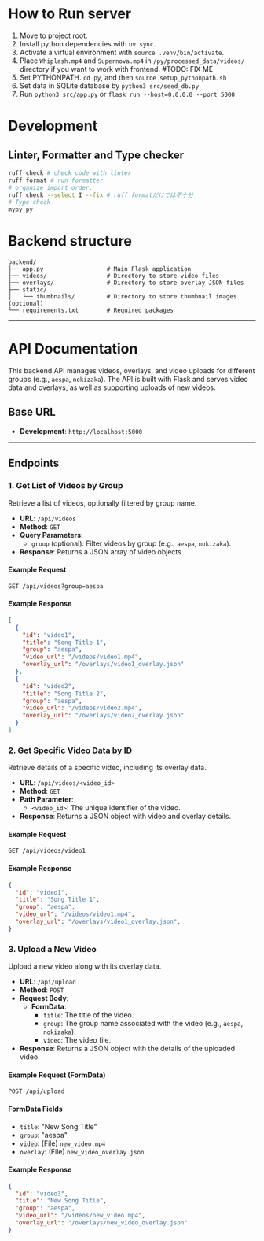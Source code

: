 # How to Run server
1. Move to project root.
2. Install python dependencies with `uv sync`.
3. Activate a virtual environment with `source .venv/bin/activate`.
4. Place `Whiplash.mp4` and `Supernova.mp4` in `/py/processed_data/videos/` directory if you want to work with frontend. #TODO: FIX ME
5. Set PYTHONPATH. `cd py`, and then `source setup_pythonpath.sh`
6. Set data in SQLite database by `python3 src/seed_db.py`
7. Run `python3 src/app.py` or `flask run --host=0.0.0.0 --port 5000` 

# Development
## Linter, Formatter and Type checker
```sh
ruff check # check code with linter
ruff format # run formatter
# organize import order. 
ruff check --select I --fix # ruff formatだけでは不十分
# Type check
mypy py
```


# Backend structure
```
backend/
├── app.py                  # Main Flask application
├── videos/                 # Directory to store video files
├── overlays/               # Directory to store overlay JSON files
├── static/
│   └── thumbnails/         # Directory to store thumbnail images (optional)
└── requirements.txt        # Required packages
```

---

# API Documentation

This backend API manages videos, overlays, and video uploads for different groups (e.g., `aespa`, `nokizaka`). The API is built with Flask and serves video data and overlays, as well as supporting uploads of new videos.

## Base URL

- **Development**: `http://localhost:5000`

---

## Endpoints

### 1. Get List of Videos by Group

Retrieve a list of videos, optionally filtered by group name.

- **URL**: `/api/videos`
- **Method**: `GET`
- **Query Parameters**:
  - `group` (optional): Filter videos by group (e.g., `aespa`, `nokizaka`).
- **Response**: Returns a JSON array of video objects.

#### Example Request

```http
GET /api/videos?group=aespa
```

#### Example Response

```json
[
  {
    "id": "video1",
    "title": "Song Title 1",
    "group": "aespa",
    "video_url": "/videos/video1.mp4",
    "overlay_url": "/overlays/video1_overlay.json"
  },
  {
    "id": "video2",
    "title": "Song Title 2",
    "group": "aespa",
    "video_url": "/videos/video2.mp4",
    "overlay_url": "/overlays/video2_overlay.json"
  }
]
```

### 2. Get Specific Video Data by ID

Retrieve details of a specific video, including its overlay data.

- **URL**: `/api/videos/<video_id>`
- **Method**: `GET`
- **Path Parameter**:
  - `<video_id>`: The unique identifier of the video.
- **Response**: Returns a JSON object with video and overlay details.

#### Example Request

```http
GET /api/videos/video1
```

#### Example Response

```json
{
  "id": "video1",
  "title": "Song Title 1",
  "group": "aespa",
  "video_url": "/videos/video1.mp4",
  "overlay_url": "/overlays/video1_overlay.json",
}
```

### 3. Upload a New Video

Upload a new video along with its overlay data.

- **URL**: `/api/upload`
- **Method**: `POST`
- **Request Body**:
  - **FormData**:
    - `title`: The title of the video.
    - `group`: The group name associated with the video (e.g., `aespa`, `nokizaka`).
    - `video`: The video file.
- **Response**: Returns a JSON object with the details of the uploaded video.

#### Example Request (FormData)

```http
POST /api/upload
```

#### FormData Fields

- `title`: "New Song Title"
- `group`: "aespa"
- `video`: (File) `new_video.mp4`
- `overlay`: (File) `new_video_overlay.json`

#### Example Response

```json
{
  "id": "video3",
  "title": "New Song Title",
  "group": "aespa",
  "video_url": "/videos/new_video.mp4",
  "overlay_url": "/overlays/new_video_overlay.json"
}
```
